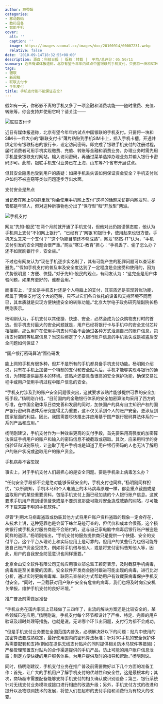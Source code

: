 ```yaml
---
author: 蒋秀娟
categories:
- 移动数码
- 数码设备
- 智能手机
cover:
  alt: ''
  caption: ''
  image: https://images.soomal.cc/images/doc/20100914/00007231.webp
  relative: false
date: '2010-09-14T18:32:55+08:00'
description: 源自：科技日报 | 版权：转载 |  平均/总评分：05.50/11
summary: 近日有媒体报道称，北京有望今年年内试点中国银联的手机支付。只要将一块和SIM卡一样大小的“联联支付卡”薄片粘贴到手机SIM卡上，插入手机卡槽，开通并绑定带有银联标志的银行卡，设定访问密码，即完成了银联手机支付的注册过程，届时消费者可用手机实现缴费、充值、转账等金融和消费业务。办理业务时需先用手机登录银联支付网站，输入访问密码，再通过菜单选择办理业务并输入银行卡密码即可。
tags:
- 银联
- 新闻稿
- 联联支付卡
- 手机支付
title: 手机支付能不能保证安全?
---
```


假如有一天，你形影不离的手机又多了一项金融和消费功能――随时缴费、充值、转账等，你会支持并使用它吗？请关注――



![联联支付卡](https://images.soomal.cc/images/doc/20100914/00007232.webp)



近日有媒体报道称，北京有望今年年内试点中国银联的手机支付。只要将一块和SIM卡一样大小的“联联支付卡”薄片粘贴到手机SIM卡上，插入手机卡槽，开通并绑定带有银联标志的银行卡，设定访问密码，即完成了银联手机支付的注册过程，届时消费者可用手机实现缴费、充值、转账等金融和消费业务。办理业务时需先用手机登录银联支付网站，输入访问密码，再通过菜单选择办理业务并输入银行卡密码即可。此前，银联手机支付业务已在上海、山东等7个省市开展试点。



但其安全隐患也受到用户的质疑：如果手机丢失该如何保证资金安全？手机支付账户如何不被盗窃等类似问题逐步浮出水面。



支付安全是热点



当记者在网上QQ群里就“你会使用手机网上支付”这样的话题采访群内网友时，尽管都是年轻人，但对这种新事物也分出了“保守型”和“开放型”两派。



![手机支付](https://images.soomal.cc/images/doc/20100914/00007231.webp)



网友“先知-股民”在两个月前就开通了手机支付，但他对此仍抱谨慎态度，他认为手机网上支付“不如网上银行”，“已经有了‘网银’和银行卡，使用起来也很方便，手机怎么又来一个支付？”“这个功能目前还不够成熟”，网友“然然-IT”认为，“手机支付引发的安全问题会很严重。”网友“寒江-教育”担心：“手机丢了、偷了怎么办？还不如就刷银行卡，安全些。”



不过也有网友认为“现在手机逐步实名制了，其有可能产生的犯罪问题可以查证和避免。”“假如手机支付的普及率及安全度达到了一定程度是会接受和使用的，因为优势很明显：方便、快捷。”对于先知-股民的观点，有网友认为：“这完全是用户体验问题，如果有更好的，谁都会用。”



而事实上，“无论是手机支付还是个人电脑上的支付，其实质还是实现转账功能，都属于‘网络支付’这个大的范畴，只不过它们各自依托的设备和支持环境不同而已，其本质就是实现方便快捷安全的转账功能。”北京大学电子政务研究院副院长杨明刚表示。



杨明刚认为，手机支付以其便捷、快速、安全，必然会成为公众购物支付时的首选。但手机支付最大的安全问题就是，用户已经将银行卡与手机中的安全支付芯片相捆绑，那么用户在使用手机支付时会不会通过各种方式泄漏自己的账户信息，包括支付密码等私密信息？当这些绑定了个人银行账户信息的手机丢失或是被盗后安全问题如何保证？



“国产银行密码算法”亟待研发



能上网的手机有很多种，但并不是所有的手机都具备手机支付功能。杨明刚介绍说，只有在手机上加装一个特制的支付和安全贴片后，手机才能够实现与银行的通信，为转账提供最基本的环境。该贴片还要具备很高的安全保护功能，确保交易过程中或用户使用手机过程中账户信息的安全。



“手机支付涉及到的账户安全问题很突出，这就要求该贴片能够提供可靠的安全加密手段。”杨明刚介绍，“目前国内的金融银行体系的安全加密算法均采用了西方的标准，在中国金融体系日益完善和发展的同时，加快国产的具有自主知识产权的国产银行密码算法体系研究显得尤为重要，这不仅关系到个人的账户安全，更涉及到国家层面的利益。因此，我国需要尽快推出并应用基于国产银行密码算法体系的一系列产品和应用。”



杨明刚建议，手机支付作为一种效率更高的支付手段，首先要采用高强度的加密算法保证手机用户的账户和输入的密码信息不被截取或窃取。其次，应采用科学的身份验证和识别系统，让盗取了用户手机或是知道了用户银行密码的人也无法了解用户的账户状况或盗取用户的账户资金。



手机病毒不容忽视



事实上，对于手机支付人们最担心的是安全问题。要是手机染上病毒怎么办？



“任何安全手段都不会是绝对能够保证安全的，手机支付也同样。”杨明刚同样担忧，“众所周知，手机木马和个人电脑上的木马病毒原理一样，都会重点截图或是盗取用户的某些重要资料，包括手机支付上面已经加装的个人银行账户信息。这就要求手机用户做到谨慎登录或是不要浏览那些可能对安全造成威胁的网站，尽可能不下载来路不明的手机软件。”



尽管“利用木马病毒盗取或伪装其他方式将用户账户资料盗取的现象一定会存在，从技术上讲，这种犯罪也是会留下蛛丝马迹可查的，但代价和成本会很高，这个损失银行或手机支付服务商是不会赔付的，这与自己家电脑中病毒后银行账户被盗是同样的道理。”杨明刚指出，“手机支付的服务提供商只是提供一个快捷、安全的支付平台，这个平台从理论上和实际应用上是可靠的。但用户的某些行为也很可能导致自己账户资金受损失，例如将手机借与他人，或是将支付密码告知他人等，因此，用户的自我安全防范意识也同样重要。”



北京金山安全软件有限公司无线应用事业部总监王颖奇表示，及时截获手机病毒，病毒库是至关重要的因素。安全软件开发商会随时跟进可能出现的病毒，进行比对分析，通过实时更新病毒库、联网云查杀的方式帮助用户有效截获病毒保护手机支付安全。“同时，一旦截获对用户账户安全有危害的病毒，我们也将及时向公安机关举报，维护手机支付的良好环境。”



推广普及前需做足准备



“手机业务在国内事实上已经做了三四年了，主流的解决方案还是比较安全的，某些领域已在应用。”杨明刚说，手机支付每个环节都设计了严格、特定、完善的用户验证及超时处理等措施，也就是说，无论哪个环节出问题，支付行为都不会成功。



“但是手机支付业务要在全国范围内普及，必须解决好以下的问题：贴片中使用的加密算法要成熟稳定，最好使用国内的密码算法标准；针对3G手机的安全保护体系需要配套和支持(例如在提供无线支付贴片的同时提供相关防木马软件等措施)；严格管理预置支付贴片的合作渠道提供的手机产品，防止可能的用户账户信息泄露；制定方便快捷的用户服务体系，为用户提供及时的指导和帮助。”杨明刚说。



同时，杨明刚建议，手机支付业务在推广普及前需要做好以下几个方面的准备工作：首先，让广大的手机用户了解手机支付的优越性和安全性，这是最根本的；其次，商场超市需要配备能够支持手机支付的相关确认或识别设备；第三、银行系统针对无线支付业务模块或接口进行相应的改造升级；另外，手机支付方式的改进和提升以及物联网技术的发展，将使人们在超市的支付手段和消费行为有较大的改变。
